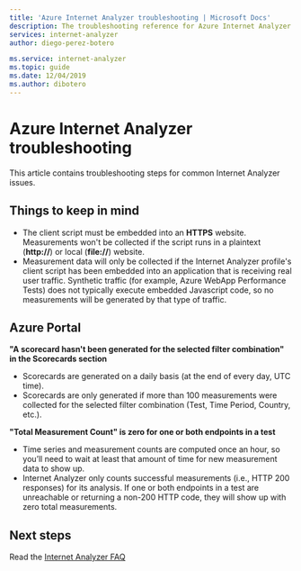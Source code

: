 ```yaml
---
title: 'Azure Internet Analyzer troubleshooting | Microsoft Docs'
description: The troubleshooting reference for Azure Internet Analyzer. 
services: internet-analyzer
author: diego-perez-botero

ms.service: internet-analyzer
ms.topic: guide
ms.date: 12/04/2019
ms.author: dibotero
---
```

# Azure Internet Analyzer troubleshooting

This article contains troubleshooting steps for common Internet Analyzer issues.

## Things to keep in mind
- The client script must be embedded into an **HTTPS** website. Measurements won't be collected if the script runs in a plaintext (**http://**) or local (**file://**) website.
- Measurement data will only be collected if the Internet Analyzer profile's client script has been embedded into an application that is receiving real user traffic. Synthetic traffic (for example, Azure WebApp Performance Tests) does not typically execute embedded Javascript code, so no measurements will be generated by that type of traffic.

## Azure Portal
**"A scorecard hasn't been generated for the selected filter combination" in the Scorecards section**
- Scorecards are generated on a daily basis (at the end of every day, UTC time).
- Scorecards are only generated if more than 100 measurements were collected for the selected filter combination (Test, Time Period, Country, etc.).

**"Total Measurement Count" is zero for one or both endpoints in a test**
- Time series and measurement counts are computed once an hour, so you’ll need to wait at least that amount of time for new measurement data to show up.
- Internet Analyzer only counts successful measurements (i.e., HTTP 200 responses) for its analysis. If one or both endpoints in a test are unreachable or returning a non-200 HTTP code, they will show up with zero total measurements.

## Next steps
Read the [Internet Analyzer FAQ](internet-analyzer-faq.md)
